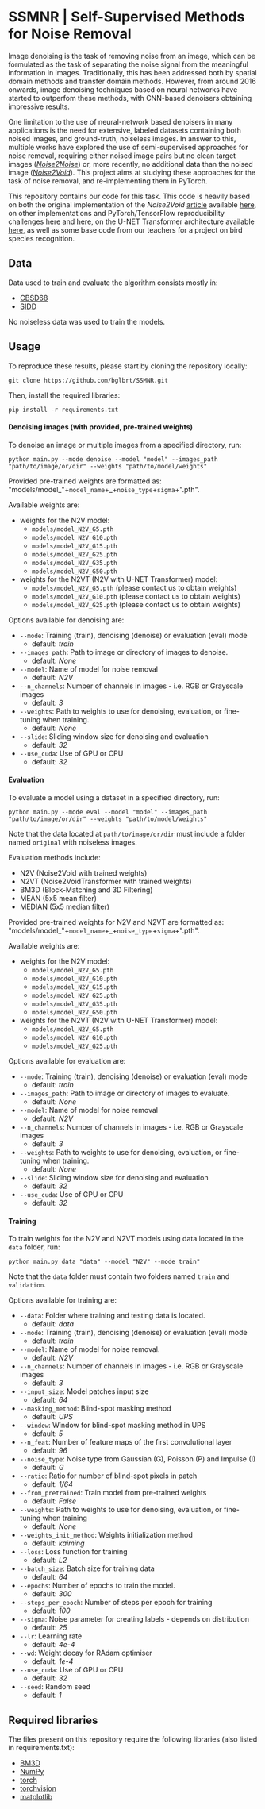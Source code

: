# SSMNR | Self-Supervised Methods for Noise Removal

Image denoising is the task of removing noise from an image, which can be formulated as the task of separating the noise signal from the meaningful information in images. Traditionally, this has been addressed both by spatial domain methods and transfer domain methods. However, from around 2016 onwards, image denoising techniques based on neural networks have started to outperfom these methods, with CNN-based denoisers obtaining impressive results.

One limitation to the use of neural-network based denoisers in many applications is the need for extensive, labeled datasets containing both noised images, and ground-truth, noiseless images. In answer to this, multiple works have explored the use of semi-supervised approaches for noise removal, requiring either noised image pairs but no clean target images ([*Noise2Noise*](https://arxiv.org/abs/1803.04189)) or, more recently, no additional data than the noised image ([*Noise2Void*](https://arxiv.org/abs/1811.10980)). This project aims at studying these approaches for the task of noise removal, and re-implementing them in PyTorch.

This repository contains our code for this task. This code is heavily based on both the original implementation of the *Noise2Void* [article](https://arxiv.org/abs/1811.10980) available [here](https://github.com/juglab/n2v), on other implementations and PyTorch/TensorFlow reproducibility challenges [here](https://github.com/COMP6248-Reproducability-Challenge/selfsupervised-denoising) and [here](https://github.com/hanyoseob/pytorch-noise2void), on the U-NET Transformer architecture available [here](https://github.com/HXLH50K/U-Net-Transformer/), as well as some base code from our teachers for a project on bird species recognition.

## Data

Data used to train and evaluate the algorithm consists mostly in:
- [CBSD68](https://github.com/clausmichele/CBSD68-dataset)
- [SIDD](https://www.eecs.yorku.ca/~kamel/sidd/)

No noiseless data was used to train the models.

## Usage

To reproduce these results, please start by cloning the repository locally:

```
git clone https://github.com/bglbrt/SSMNR.git
```

Then, install the required libraries:

```
pip install -r requirements.txt
```

#### Denoising images (with provided, pre-trained weights)

To denoise an image or multiple images from a specified directory, run:

```
python main.py --mode denoise --model "model" --images_path "path/to/image/or/dir" --weights "path/to/model/weights"
```

Provided pre-trained weights are formatted as: "models/model_"+`model_name`+_+`noise_type`+`sigma`+".pth".

Available weights are:
- weights for the N2V model:
  - `models/model_N2V_G5.pth`
  - `models/model_N2V_G10.pth`
  - `models/model_N2V_G15.pth`
  - `models/model_N2V_G25.pth`
  - `models/model_N2V_G35.pth`
  - `models/model_N2V_G50.pth`
- weights for the N2VT (N2V with U-NET Transformer) model:
  - `models/model_N2V_G5.pth` (please contact us to obtain weights)
  - `models/model_N2V_G10.pth` (please contact us to obtain weights)
  - `models/model_N2V_G25.pth` (please contact us to obtain weights)

Options available for denoising are:

* `--mode`:
  Training (train), denoising (denoise) or evaluation (eval) mode
  - default: *train*
* `--images_path`:
  Path to image or directory of images to denoise.
  - default: *None*
* `--model`:
  Name of model for noise removal
  - default: *N2V*
* `--n_channels`:
  Number of channels in images - i.e. RGB or Grayscale images
  - default: *3*
* `--weights`:
  Path to weights to use for denoising, evaluation, or fine-tuning when training.
  - default: *None*
* `--slide`:
  Sliding window size for denoising and evaluation
  - default: *32*      
* `--use_cuda`:
  Use of GPU or CPU
  - default: *32*

#### Evaluation

To evaluate a model using a dataset in a specified directory, run:

```
python main.py --mode eval --model "model" --images_path "path/to/image/or/dir" --weights "path/to/model/weights"
```

Note that the data located at `path/to/image/or/dir` must include a folder named `original` with noiseless images.

Evaluation methods include:
- N2V (Noise2Void with trained weights)
- N2VT (Noise2VoidTransformer with trained weights)
- BM3D (Block-Matching and 3D Filtering)
- MEAN (5x5 mean filter)
- MEDIAN (5x5 median filter)

Provided pre-trained weights for N2V and N2VT are formatted as: "models/model_"+`model_name`+_+`noise_type`+`sigma`+".pth".

Available weights are:
- weights for the N2V model:
  - `models/model_N2V_G5.pth`
  - `models/model_N2V_G10.pth`
  - `models/model_N2V_G15.pth`
  - `models/model_N2V_G25.pth`
  - `models/model_N2V_G35.pth`
  - `models/model_N2V_G50.pth`
- weights for the N2VT (N2V with U-NET Transformer) model:
  - `models/model_N2V_G5.pth`
  - `models/model_N2V_G10.pth`
  - `models/model_N2V_G25.pth`

Options available for evaluation are:

* `--mode`:
  Training (train), denoising (denoise) or evaluation (eval) mode
  - default: *train*
* `--images_path`:
  Path to image or directory of images to evaluate.
  - default: *None*
* `--model`:
  Name of model for noise removal
  - default: *N2V*
* `--n_channels`:
  Number of channels in images - i.e. RGB or Grayscale images
  - default: *3*
* `--weights`:
  Path to weights to use for denoising, evaluation, or fine-tuning when training.
  - default: *None*
* `--slide`:
  Sliding window size for denoising and evaluation
  - default: *32*      
* `--use_cuda`:
  Use of GPU or CPU
  - default: *32*

#### Training

To train weights for the N2V and N2VT models using data located in the ``data`` folder, run:

```
python main.py data "data" --model "N2V" --mode train"
```

Note that the `data` folder must contain two folders named `train` and `validation`.

Options available for training are:

  * `--data`:
    Folder where training and testing data is located.
    - default: *data*
  * `--mode`:
    Training (train), denoising (denoise) or evaluation (eval) mode
    - default: *train*
  * `--model`:
    Name of model for noise removal.
    - default: *N2V*
  * `--n_channels`:
    Number of channels in images - i.e. RGB or Grayscale images
    - default: *3*
  * `--input_size`:
    Model patches input size
    - default: *64*
  * `--masking_method`:
    Blind-spot masking method
    - default: *UPS*
  * `--window`:
    Window for blind-spot masking method in UPS
    - default: *5*
  * `--n_feat`:
    Number of feature maps of the first convolutional layer
    - default: *96*
  * `--noise_type`:
    Noise type from Gaussian (G), Poisson (P) and Impulse (I)
    - default: *G*
  * `--ratio`:
    Ratio for number of blind-spot pixels in patch
    - default: *1/64*
  * `--from_pretrained`:
    Train model from pre-trained weights
    - default: *False*
  * `--weights`:
    Path to weights to use for denoising, evaluation, or fine-tuning when training
    - default: *None*
  * `--weights_init_method`:
    Weights initialization method
    - default: *kaiming*
  * `--loss`:
    Loss function for training
    - default: *L2*
  * `--batch_size`:
    Batch size for training data
    - default: *64*
  * `--epochs`:
    Number of epochs to train the model.
    - default: *300*
  * `--steps_per_epoch`:
    Number of steps per epoch for training
    - default: *100*
  * `--sigma`:
    Noise parameter for creating labels - depends on distribution
    - default: *25*
  * `--lr`:
    Learning rate
    - default: *4e-4*
  * `--wd`:
    Weight decay for RAdam optimiser
    - default: *1e-4*  
  * `--use_cuda`:
    Use of GPU or CPU
    - default: *32*  
  * `--seed`:
    Random seed
    - default: *1*

## Required libraries

The files present on this repository require the following libraries (also listed in requirements.txt):
 - [BM3D](https://webpages.tuni.fi/foi/GCF-BM3D/index.html)
 - [NumPy](https://numpy.org)
 - [torch](https://pytorch.org)
 - [torchvision](https://pytorch.org/vision/stable/index.html)
 - [matplotlib](https://matplotlib.org)

